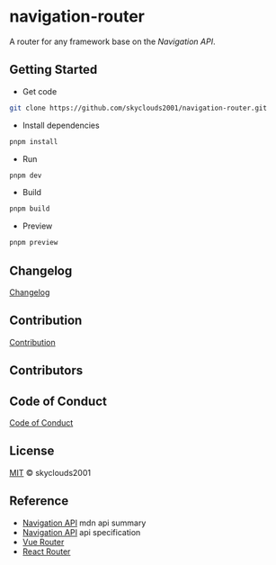 # navigation-router

A router for any framework base on the _Navigation API_.

## Getting Started

- Get code

```bash
git clone https://github.com/skyclouds2001/navigation-router.git
```

- Install dependencies

```bash
pnpm install
```

- Run

```bash
pnpm dev
```

- Build

```bash
pnpm build
```

- Preview

```bash
pnpm preview
```

## Changelog

[Changelog](CHANGELOG.md)

## Contribution

[Contribution](CONTRIBUTING.md)

## Contributors

<!-- ALL-CONTRIBUTORS-LIST:START - Do not remove or modify this section -->
<!-- prettier-ignore-start -->
<!-- markdownlint-disable -->

<!-- markdownlint-restore -->
<!-- prettier-ignore-end -->

<!-- ALL-CONTRIBUTORS-LIST:END -->

## Code of Conduct

[Code of Conduct](CODE_OF_CONDUCT.md)

## License

[MIT](LICENSE) © skyclouds2001

## Reference

- [Navigation API](https://developer.mozilla.org/en-US/docs/Web/API/Navigation_API) mdn api summary
- [Navigation API](https://html.spec.whatwg.org/multipage/nav-history-apis.html#navigation-api) api specification
- [Vue Router](https://router.vuejs.org/)
- [React Router](https://reactrouter.com/)
